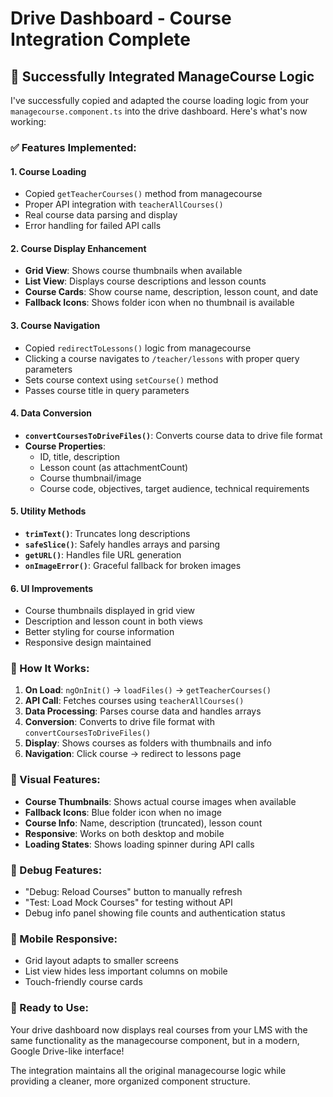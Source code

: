 # Drive Dashboard - Course Integration Complete

## 🎉 Successfully Integrated ManageCourse Logic

I've successfully copied and adapted the course loading logic from your `managecourse.component.ts` into the drive dashboard. Here's what's now working:

### ✅ **Features Implemented:**

#### **1. Course Loading**
- Copied `getTeacherCourses()` method from managecourse
- Proper API integration with `teacherAllCourses()`
- Real course data parsing and display
- Error handling for failed API calls

#### **2. Course Display Enhancement**
- **Grid View**: Shows course thumbnails when available
- **List View**: Displays course descriptions and lesson counts
- **Course Cards**: Show course name, description, lesson count, and date
- **Fallback Icons**: Shows folder icon when no thumbnail is available

#### **3. Course Navigation**
- Copied `redirectToLessons()` logic from managecourse
- Clicking a course navigates to `/teacher/lessons` with proper query parameters
- Sets course context using `setCourse()` method
- Passes course title in query parameters

#### **4. Data Conversion**
- **`convertCoursesToDriveFiles()`**: Converts course data to drive file format
- **Course Properties**: 
  - ID, title, description
  - Lesson count (as attachmentCount)
  - Course thumbnail/image
  - Course code, objectives, target audience, technical requirements

#### **5. Utility Methods**
- **`trimText()`**: Truncates long descriptions
- **`safeSlice()`**: Safely handles arrays and parsing
- **`getURL()`**: Handles file URL generation
- **`onImageError()`**: Graceful fallback for broken images

#### **6. UI Improvements**
- Course thumbnails displayed in grid view
- Description and lesson count in both views
- Better styling for course information
- Responsive design maintained

### **🔄 How It Works:**

1. **On Load**: `ngOnInit()` → `loadFiles()` → `getTeacherCourses()`
2. **API Call**: Fetches courses using `teacherAllCourses()`
3. **Data Processing**: Parses course data and handles arrays
4. **Conversion**: Converts to drive file format with `convertCoursesToDriveFiles()`
5. **Display**: Shows courses as folders with thumbnails and info
6. **Navigation**: Click course → redirect to lessons page

### **🎨 Visual Features:**

- **Course Thumbnails**: Shows actual course images when available
- **Fallback Icons**: Blue folder icon when no image
- **Course Info**: Name, description (truncated), lesson count
- **Responsive**: Works on both desktop and mobile
- **Loading States**: Shows loading spinner during API calls

### **🔧 Debug Features:**
- "Debug: Reload Courses" button to manually refresh
- "Test: Load Mock Courses" for testing without API
- Debug info panel showing file counts and authentication status

### **📱 Mobile Responsive:**
- Grid layout adapts to smaller screens
- List view hides less important columns on mobile
- Touch-friendly course cards

### **🚀 Ready to Use:**
Your drive dashboard now displays real courses from your LMS with the same functionality as the managecourse component, but in a modern, Google Drive-like interface!

The integration maintains all the original managecourse logic while providing a cleaner, more organized component structure.
